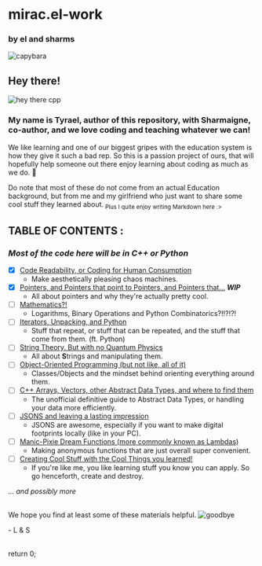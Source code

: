# mirac.el-work
### by el and sharms
![capybara](https://user-images.githubusercontent.com/116419708/225995426-9f6284c2-d46a-4c9e-9a2f-316b103ee9b9.jpg)


## Hey there!
![hey there cpp](https://user-images.githubusercontent.com/116419708/225995365-c9e80994-9d72-4fdc-b92c-b5a6f18841ad.gif)

### My name is Tyrael, author of this repository, with Sharmaigne, co-author, and we **love** coding and teaching whatever we can!

We like learning and one of our biggest gripes with the education system is how they give it such a bad rep. So this is a passion project of ours,
that will hopefully help someone out there enjoy learning about coding as much as we do. :hugs:

Do note that most of these do not come from an actual Education background, but from me and my girlfriend who just want to share some cool stuff they 
learned about.<sub> Plus I quite enjoy writing Markdown here :\></sub>
<br>

## **TABLE OF CONTENTS :**
### *Most of the code here will be in C++ or Python*

- [x] [Code Readability, or Coding for Human Consumption](READABILITY/README.md)
  - Make aesthetically pleasing chaos machines.
- [x] [Pointers, and Pointers that point to Pointers, and Pointers that...](POINTERS/README.md) ***WIP***
  - All about pointers and why they're actually pretty cool.
- [ ] [Mathematics?!](MATH/README.md)
  - Logarithms, Binary Operations and Python Combinatorics?!!?!?!
- [ ] [Iterators, Unpacking, and Python](LOOP/README.md)
  - Stuff that repeat, or stuff that can be repeated, and the stuff that come from them. (ft. Python)
- [ ] [String Theory. But with no Quantum Physics](STRING/README.md)
  - All about **S**trings and manipulating them.
- [ ] [Object-Oriented Programming (but not like, all of it)](OOP/README.md)
  - Classes/Objects and the mindset behind orienting everything around them.
- [ ] [C++ Arrays, Vectors, other Abstract Data Types, and where to find them](ADT/README.md)
  - The unofficial definitive guide to Abstract Data Types, or handling your data more efficiently.
- [ ] [JSONS and leaving a lasting impression](JSON/README.md)
  - JSONS are awesome, especially if you want to make digital footprints locally (like in your PC).
- [ ] [Manic-Pixie Dream Functions (more commonly known as Lambdas)](LAMBDA/README.md)
  - Making anonymous functions that are just overall super convenient.
- [ ] [Creating Cool Stuff with the Cool Things you learned!](COOLSTUFF/README.md)
  - If you're like me, you like learning stuff you know you can apply. So go henceforth, create and destroy.


*... and possibly more*
<br><br>

We hope you find at least some of these materials helpful.
![goodbye](https://user-images.githubusercontent.com/116419708/226025688-1eedbdf5-bc37-4bbf-b946-a0d90bfab84a.gif)


\- L & S

<br>
return 0;
